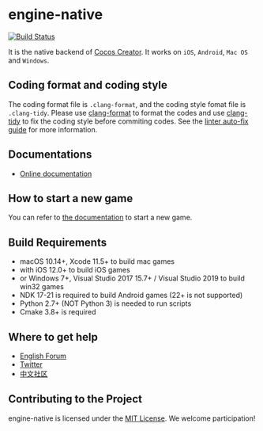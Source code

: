 engine-native
==========================

<a href="https://travis-ci.org/cocos-creator/engine-native"><img src="https://travis-ci.org/cocos-creator/engine-native.svg?branch=develop " alt="Build Status"></a>

It is the native backend of [Cocos Creator](https://www.cocos.com/en/creator). It works on `iOS`, `Android`, `Mac OS` and `Windows`.

Coding format and coding style
---------------------------------

The coding format file is `.clang-format`, and the coding style fomat file is `.clang-tidy`. Please use [clang-format](https://clang.llvm.org/docs/ClangFormat.html) to format the codes and use [clang-tidy](http://clang.llvm.org/extra/index.html) to fix the coding style before commiting codes. See the [linter auto-fix guide](docs/LINTER_AUTOFIX_GUIDE.md) for more information.

Documentations
--------------------------------
* [Online documentation](https://docs.cocos.com/creator/3.0/manual/en/)

How to start a new game
--------------------------------
You can refer to [the documentation](https://docs.cocos.com/creator/3.0/manual/en/getting-started/) to start a new game.

Build Requirements
--------------------------------
- macOS 10.14+, Xcode 11.5+ to build mac games
- with iOS 12.0+ to build iOS games
- or Windows 7+, Visual Studio 2017 15.7+ / Visual Studio 2019 to build win32 games
- NDK 17-21 is required to build Android games (22+ is not supported)
- Python 2.7+ (NOT Python 3) is needed to run scripts
- Cmake 3.8+ is required

Where to get help
--------------------------------

* [English Forum](https://discuss.cocos2d-x.org/)
* [Twitter](http://www.twitter.com/cocos2dx)
* [中文社区](https://forum.cocos.org/c/Creator/58)

Contributing to the Project
--------------------------------

engine-native is licensed under the [MIT License](https://opensource.org/licenses/MIT). We welcome participation!
